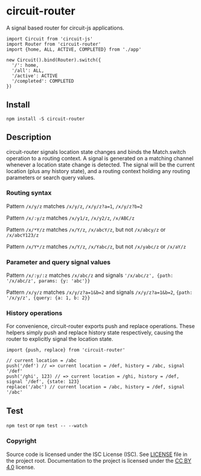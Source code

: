 # circuit-router

A signal based router for circuit-js applications.

```
import Circuit from 'circuit-js'
import Router from 'circuit-router'
import {home, ALL, ACTIVE, COMPLETED} from './app'

new Circuit().bind(Router).switch({
  '/': home,
  '/all': ALL,
  '/active': ACTIVE
  '/completed': COMPLETED
})
```

## Install

`npm install -S circuit-router`


## Description
circuit-router signals location state changes and binds the Match.switch operation to a routing context. 
A signal is generated on a matching channel whenever a location state change is detected. The signal will 
be the current location (plus any history state), and a routing context holding any routing parameters or 
search query values.

### Routing syntax

Pattern `/x/y/z` matches `/x/y/z`, `/x/y/z?a=1`, `/x/y/z?b=2`

Pattern `/x/:y/z` matches `/x/y1/z`, `/x/y2/z`, `/x/ABC/z`

Pattern `/x/*Y/z` matches `/x/Y/z`, `/x/abcY/z`, but not `/x/abcy/z` or `/x/abcY123/z`

Pattern `/x/Y*/z` matches `/x/Y/z`, `/x/Yabc/z`, but not `/x/yabc/z` or `/x/aY/z`

### Parameter and query signal values

Pattern `/x/:y/:z` matches `/x/abc/z` and signals `'/x/abc/z', {path: '/x/abc/z', params: {y: 'abc'}}`

Pattern `/x/y/z` matches `/x/y/z?a=1&b=2` and signals `/x/y/z?a=1&b=2`, `{path: '/x/y/z', {query: {a: 1, b: 2}}`


### History operations

For convenience, circuit-router exports push and replace operations. These helpers simply push and replace history 
state respectively, causing the router to explicitly signal the location state.

```
import {push, replace} from 'circuit-router'

// current location = /abc
push('/def') // => current location = /def, history = /abc, signal '/def'
push('/ghi', 123) // => current location = /ghi, history = /def, signal '/def', {state: 123}
replace('/abc') // current location = /abc, history = /def, signal '/abc'
```

## Test

`npm test` or `npm test -- --watch`

### Copyright

Source code is licensed under the ISC License (ISC). See [LICENSE](./LICENSE)
file in the project root. Documentation to the project is licensed under the
[CC BY 4.0](http://creativecommons.org/licenses/by/4.0/) license.

